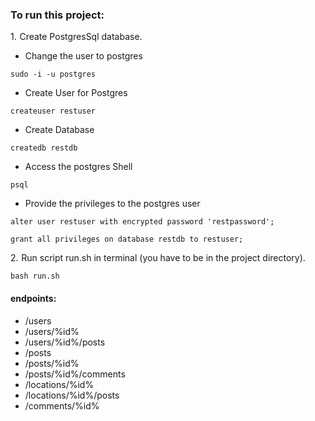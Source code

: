 
### To run this project:

1. Create PostgresSql database.

* Change the user to postgres
 
`sudo -i -u postgres`

* Create User for Postgres

`createuser restuser`

* Create Database

`createdb restdb`

* Access the postgres Shell

`psql`

* Provide the privileges to the postgres user

`alter user restuser with encrypted password 'restpassword';`

`grant all privileges on database restdb to restuser;`

2. Run script run.sh in terminal (you have to be in the project directory).

`bash run.sh`

#### endpoints:

* /users
* /users/%id%
* /users/%id%/posts
* /posts
* /posts/%id%
* /posts/%id%/comments
* /locations/%id%
* /locations/%id%/posts
* /comments/%id%
